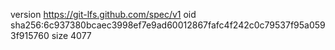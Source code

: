 version https://git-lfs.github.com/spec/v1
oid sha256:6c937380bcaec3998ef7e9ad60012867fafc4f242c0c79537f95a0593f915760
size 4077
